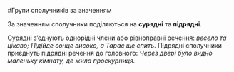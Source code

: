 #Групи сполучникiв за значенням

За значенням сполучники подiляються на <b>суряднi</b> та <b>пiдряднi</b>.
<br>

Суряднi з’єднують однорiднi члени або рiвноправнi речення:<i> весело та цiкаво; Пiдiйде сонце високо, а Тарас ще спить</i>.
Пiдряднi сполучники приєднуть пiдряднi речення до головного: <i>Через дверi було видно маленьку кiмнату, де жила проскурниця.</i>